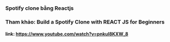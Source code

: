 ### Spotify clone bằng Reactjs

### Tham khảo: Build a Spotify Clone with REACT JS for Beginners

#### link: https://www.youtube.com/watch?v=pnkuI8KXW_8
